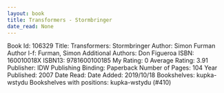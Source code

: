 ```yaml
---
layout: book
title: Transformers - Stormbringer
date_read: None
---
```


Book Id: 106329
Title: Transformers: Stormbringer
Author: Simon Furman
Author l-f: Furman, Simon
Additional Authors: Don Figueroa
ISBN: 160010018X
ISBN13: 9781600100185
My Rating: 0
Average Rating: 3.91
Publisher: IDW Publishing
Binding: Paperback
Number of Pages: 104
Year Published: 2007
Date Read: 
Date Added: 2019/10/18
Bookshelves: kupka-wstydu
Bookshelves with positions: kupka-wstydu (#410)

